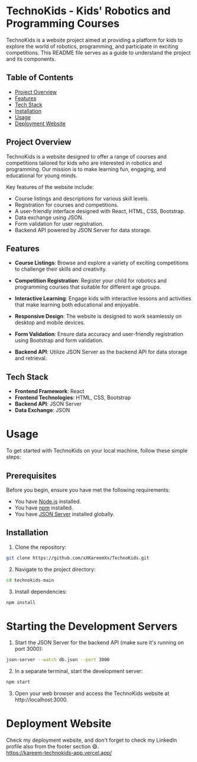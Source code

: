 # TechnoKids - Kids' Robotics and Programming Courses

TechnoKids is a website project aimed at providing a platform for kids to explore the world of robotics, programming, and participate in exciting competitions. This README file serves as a guide to understand the project and its components.

## Table of Contents

- [Project Overview](#project-overview)
- [Features](#features)
- [Tech Stack](#tech-stack)
- [Installation](#installation)
- [Usage](#usage)
- [Deployment Website](#website)

## Project Overview

TechnoKids is a website designed to offer a range of courses and competitions tailored for kids who are interested in robotics and programming. Our mission is to make learning fun, engaging, and educational for young minds.

Key features of the website include:

- Course listings and descriptions for various skill levels.
- Registration for courses and competitions.
- A user-friendly interface designed with React, HTML, CSS, Bootstrap.
- Data exchange using JSON.
- Form validation for user registration.
- Backend API powered by JSON Server for data storage.

## Features

- **Course Listings**: Browse and explore a variety of exciting competitions to challenge their skills and creativity. 

- **Competition Registration**: Register your child for robotics and programming courses that suitable for different age groups.

- **Interactive Learning**: Engage kids with interactive lessons and activities that make learning both educational and enjoyable.

- **Responsive Design**: The website is designed to work seamlessly on desktop and mobile devices.

- **Form Validation**: Ensure data accuracy and user-friendly registration using Bootstrap and form validation.

- **Backend API**: Utilize JSON Server as the backend API for data storage and retrieval.

## Tech Stack

- **Frontend Framework**: React
- **Frontend Technologies**: HTML, CSS, Bootstrap
- **Backend API**: JSON Server
- **Data Exchange**: JSON

# Usage

To get started with TechnoKids on your local machine, follow these simple steps:

## Prerequisites

Before you begin, ensure you have met the following requirements:

- You have [Node.js](https://nodejs.org/) installed.
- You have [npm](https://www.npmjs.com/) installed.
- You have [JSON Server](https://github.com/typicode/json-server) installed globally.

## Installation

1. Clone the repository:
  ```bash
  git clone https://github.com/xXKareemXx/TechnoKids.git
  ```
2. Navigate to the project directory:
  ```bash
  cd technokids-main
  ```
3. Install dependencies:
  ```bash
  npm install
  ```

# Starting the Development Servers

1. Start the JSON Server for the backend API (make sure it's running on port 3000):
  ```bash
  json-server --watch db.json --port 3000
  ```
2. In a separate terminal, start the development server:
  ```bash
  npm start
  ```
3. Open your web browser and access the TechnoKids website at http://localhost:3000.

# Deployment Website

Check my deployment website, and don't forget to check my LinkedIn profile also from the footer section 😄. <br>
https://kareem-technokids-app.vercel.app/
